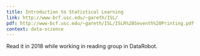 ```yaml
---
title: Introduction to Statistical Learning
link: http://www-bcf.usc.edu/~gareth/ISL/
pdf: http://www-bcf.usc.edu/~gareth/ISL/ISLR%20Seventh%20Printing.pdf
context: data-science
---
```


Read it in 2018 while working in reading group in DataRobot.
